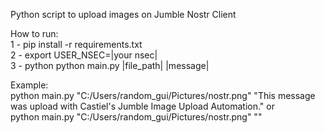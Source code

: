 Python script to upload images on Jumble Nostr Client   
   
How to run:   
1 - pip install -r requirements.txt   
2 - export USER_NSEC=|your nsec|   
3 - python python main.py |file_path| |message|   

Example:   
python main.py "C:/Users/random_gui/Pictures/nostr.png" "This message was upload with Castiel's Jumble Image Upload Automation." or   
python main.py "C:/Users/random_gui/Pictures/nostr.png" ""   
